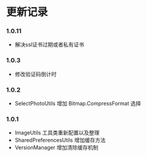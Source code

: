 # 更新记录
### 1.0.11
- 解决ssl证书过期或者私有证书
### 1.0.3
- 修改验证码倒计时
### 1.0.2
- SelectPhotoUtils 增加 Bitmap.CompressFormat 选择
### 1.0.1
- ImageUtils 工具类重新配置以及整理
- SharedPreferencesUtils 增加缓存方法
- VersionManager 增加清除缓存机制
